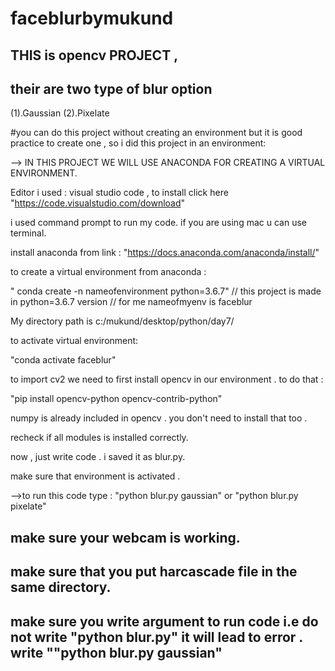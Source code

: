 # faceblurbymukund
## THIS is opencv PROJECT , 
## their are two type of blur option 
(1).Gaussian 
(2).Pixelate

#you can do this project without creating an environment but it is good practice to create one , so i did this project in an environment: 

--> IN THIS PROJECT WE WILL USE ANACONDA FOR CREATING A VIRTUAL ENVIRONMENT. 

Editor i used : visual studio code , to install click here "https://code.visualstudio.com/download"

i used command prompt to run my code. if you are using mac u can use terminal. 

install anaconda from link : "https://docs.anaconda.com/anaconda/install/"


to create a virtual environment from anaconda :

" conda create -n nameofenvironment python=3.6.7"  // this project is made in python=3.6.7 version 
                                                   // for me nameofmyenv is faceblur 
 
 My directory path is c:/mukund/desktop/python/day7/ 


 to activate virtual environment: 
 
 "conda activate faceblur"


 to import cv2 we need to first install opencv in our environment . to do that :
 
 "pip install opencv-python opencv-contrib-python"
 
 numpy is already included in opencv . you don't need to install that too .


 recheck if all modules is installed correctly. 


 now ,
        just write code . i saved it as blur.py.
        
 make sure that environment is activated . 


 -->to run this code type :  "python blur.py gaussian" or "python blur.py pixelate"

 ## make sure your webcam is working.
 ## make sure that you put harcascade file in the same directory. 
 ## make sure you write argument to run code i.e  do not write "python blur.py" it will lead to error . write ""python blur.py gaussian"

